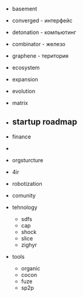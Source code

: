- basement 
 - converged - интерфейс  
 - detonation - компьютинг
 - combinator - железо
 - graphene  - територия 

- ecosystem
 - expansion
 - evolution
 - matrix 


- startup roadmap
  -  


- finance
 - 


- orgsturcture
 - 4ir
 - robotization 
 - comunity 


- tehnology
  - sdfs
  - cap
  - shock
  - slice
  - zighyr

- tools
  - organic
  - cocon
  - fuze
  - sp2p
 
  